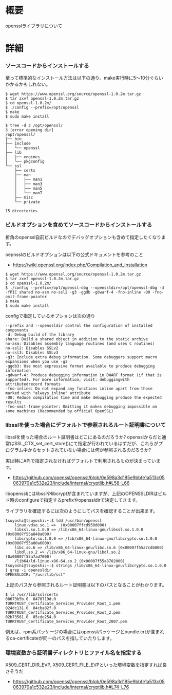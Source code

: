 # 概要
opensslライブラリについて

# 詳細

### ソースコードからインストールする
至って標準的なインストール方法は以下の通り。make実行時に5〜10分ぐらいかかるかもしれない。
```
$ wget https://www.openssl.org/source/openssl-1.0.2m.tar.gz
$ tar zxvf openssl-1.0.2m.tar.gz 
$ cd openssl-1.0.2m/
$ ./config --prefix=/opt/openssl 
$ make
$ sudo make install
```

```
$ tree -d 3 /opt/openssl/ 
3 [error opening dir]
/opt/openssl/
├── bin
├── include
│   └── openssl
├── lib
│   ├── engines
│   └── pkgconfig
└── ssl
    ├── certs
    ├── man
    │   ├── man1
    │   ├── man3
    │   ├── man5
    │   └── man7
    ├── misc
    └── private

15 directories
```

### ビルドオプションを含めてソースコードからインストールする
折角のopenssl自前ビルドなのでデバッグオプションも含めて指定したくなります。

oepnsslのビルドオプションは以下の公式ドキュメントを参考のこと
- https://wiki.openssl.org/index.php/Compilation_and_Installation

```
$ wget https://www.openssl.org/source/openssl-1.0.2m.tar.gz
$ tar zxvf openssl-1.0.2m.tar.gz 
$ cd openssl-1.0.2m/
$ ./config --prefix=/opt/openssl-dbg --openssldir=/opt/openssl-dbg -d -fPIC shared no-asm no-ssl2 -g3 -ggdb -gdwarf-4 -fno-inline -O0 -fno-omit-frame-pointer
$ make
$ sudo make install
```

configで指定しているオプションは次の通り
```
--prefix and --openssldir control the configuration of installed components
-d: Debug build of the library
share: Build a shared object in addition to the static archive
no-asm: Disables assembly language routines (and uses C routines)
no-ssl2: Disables SSLv2
no-ssl3: Disables SSLv3
-g3: Include extra debug information. Some debuggers support macro expansions when you use -g3
-ggdb3: Use most expressive format available to produce debugging information
-gdwarf-4: Produce debugging information in DWARF format (if that is supported). For more information, visit: debuggingwith attributedrecord formats
-fno-inline: Do not expand any functions inline apart from those marked with "always_inline" attribute
-O0: Reduce compilation time and make debugging produce the expected results
-fno-omit-frame-pointer: Omitting it makes debugging impossible on some machines (Recommended by official OpenSSL)
```

### libsslを使った場合にデフォルトで参照されるルート証明書について
libsslを使った場合のルート証明書はどこにあるのだろうか?
opensslからだと通常はSSL_CTX_set_cert_store()にて指定が行われているはずだが、これらがプログラム中からセットされていない場合には何が参照されるのだろうか?

実は特にAPIで指定されなければデフォルトで利用されるものが決まっています。
- https://github.com/openssl/openssl/blob/0e598a3d185e9bbfe1a513c05063970a1c532e23/include/internal/cryptlib.h#L58-L66

libopensslにはlibsslやlibcryptが含まれていますが、上記のOPENSSLDIRはビルド時のconfigureで指定するprefixやopenssldirで決定してきます。

ライブラリを確認するには次のようにしてパスを確認することが出来ます。
```
tsuyoshi@tsuyoshi:~:$ ldd /usr/bin/openssl
	linux-vdso.so.1 =>  (0x00007ffcd950d000)
	libssl.so.1.0.0 => /lib/x86_64-linux-gnu/libssl.so.1.0.0 (0x00007f55a848a000)
	libcrypto.so.1.0.0 => /lib/x86_64-linux-gnu/libcrypto.so.1.0.0 (0x00007f55a80a6000)
	libc.so.6 => /lib/x86_64-linux-gnu/libc.so.6 (0x00007f55a7cdb000)
	libdl.so.2 => /lib/x86_64-linux-gnu/libdl.so.2 (0x00007f55a7ad7000)
	/lib64/ld-linux-x86-64.so.2 (0x00007f55a8702000)
tsuyoshi@tsuyoshi:~:$ strings /lib/x86_64-linux-gnu/libcrypto.so.1.0.0  | grep -i openssldir
OPENSSLDIR: "/usr/lib/ssl"
```

上記のパスから参照されるルート証明書は以下のパスとなることがわかります。
```
$ ls /usr/lib/ssl/certs
00673b5b.0  8470719d.0								TURKTRUST_Certificate_Services_Provider_Root_1.pem
024dc131.0  84cba82f.0								TURKTRUST_Certificate_Services_Provider_Root_2.pem
02b73561.0  85cde254.0								TURKTRUST_Certificate_Services_Provider_Root_2007.pem
```

例えば、rpm系パッケージの場合にはopensslパッケージとbundle.crtが含まれるca-certificateが同一のパスを指していたりします。

### 環境変数から証明書ディレクトリとファイル名を指定する
X509_CERT_DIR_EVP, X509_CERT_FILE_EVPといった環境変数を指定すれば良さそうだ
- https://github.com/openssl/openssl/blob/0e598a3d185e9bbfe1a513c05063970a1c532e23/include/internal/cryptlib.h#L74-L76
